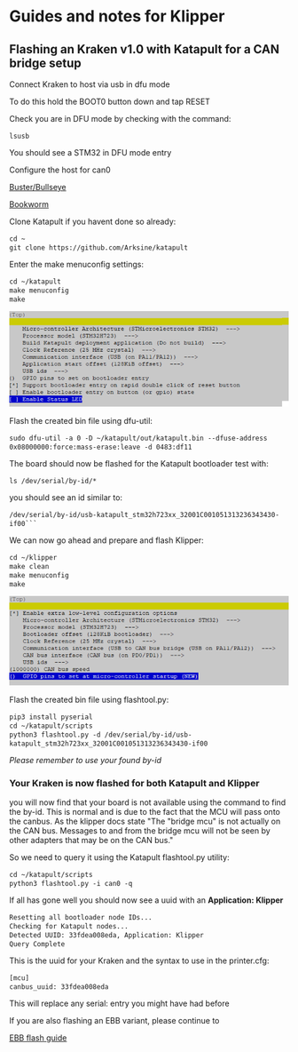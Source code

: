 # Guides and notes for Klipper 
## Flashing an Kraken v1.0 with Katapult for a CAN bridge setup


Connect Kraken to host via usb in dfu mode

To do this hold the BOOT0 button down and tap RESET

Check you are in DFU mode by checking with the command:

```
lsusb
```

You should see a STM32 in DFU mode entry

Configure the host for can0

[Buster/Bullseye](RPIOSCAN0.md)

[Bookworm](Pi5CAN0.md)

Clone Katapult if you havent done so already:

```
cd ~
git clone https://github.com/Arksine/katapult
```
Enter the make menuconfig settings:
```
cd ~/katapult
make menuconfig
make
```
![katapult_flash_settings](/files/KoctopusFlash.png)

Flash the created bin file using dfu-util:

```
sudo dfu-util -a 0 -D ~/katapult/out/katapult.bin --dfuse-address 0x08000000:force:mass-erase:leave -d 0483:df11
```

The board should now be flashed for the Katapult bootloader
test with:
```
ls /dev/serial/by-id/*
```
you should see an id similar to:
```
/dev/serial/by-id/usb-katapult_stm32h723xx_32001C001051313236343430-if00```
```

We can now go ahead and prepare and flash Klipper:

```
cd ~/klipper
make clean
make menuconfig
make
```
![klipper_flash_settings](/files/octopusFlash.png)


Flash the created bin file using flashtool.py:

```
pip3 install pyserial
cd ~/katapult/scripts
python3 flashtool.py -d /dev/serial/by-id/usb-katapult_stm32h723xx_32001C001051313236343430-if00
```
_Please remember to use your found by-id_

### Your Kraken is now flashed for both Katapult and Klipper

you will now find that your board is not available using the command
to find the by-id. This is normal and is due to the fact that the MCU 
will pass onto the canbus. As the klipper docs state "The "bridge mcu" 
is not actually on the CAN bus. Messages to and from the bridge mcu 
will not be seen by other adapters that may be on the CAN bus."

So we need to query it using the Katapult flashtool.py utility:

```
cd ~/katapult/scripts
python3 flashtool.py -i can0 -q
```

If all has gone well you should now see a uuid with an **Application: Klipper**
```
Resetting all bootloader node IDs...
Checking for Katapult nodes...
Detected UUID: 33fdea008eda, Application: Klipper
Query Complete
```
This is the uuid for your Kraken and the syntax to use in the printer.cfg:
```
[mcu]
canbus_uuid: 33fdea008eda
```
This will replace any serial: entry you might have had before

If you are also flashing an EBB variant, please continue to

[EBB flash guide](EBBKataFlash.md)



